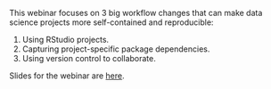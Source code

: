 This webinar focuses on 3 big workflow changes that can make data science projects more self-contained and reproducible:

1. Using RStudio projects. 
2. Capturing project-specific package dependencies. 
3. Using version control to collaborate.

Slides for the webinar are [here](https://docs.google.com/presentation/d/1vMWEkbDzgxWcVorFciCwuEEnYd-SD4aGvfBxqnF-5Jk/edit?usp=sharing). 